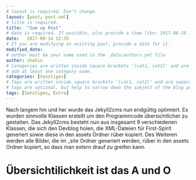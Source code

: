 ```yaml
---
# layout is required. Don't change.
layout: [post, post-xml]
# title is required.
title:  "Sum up Post"
# date is required. If possible, also provide a time like: 2017-08-10 10:25:00.
date:   2017-09-14 12:35
# If you are modifying an existing post, provide a date for it.
modified_date: 
# author must be your name used in the _data/authors.yml file
author: shahin
# Categories are written inside square brackets '[cat1, cat2]' and are separated by comma.
# add at least one category name.
categories: [Sonstiges]
# Tags are written inside square brackets '[cat1, cat2]' and are separated by comma.
# tags are optional, but help to narrow down the subject of the blog post
tags: [Sonstiges, Extra]
---
```


Nach langem hin und her wurde das Jekyll2cms nun endgültig optimiert.
Es wurden sinnvolle Klassen erstellt um den Programmcode übersichtlicher zu gestalten. 
Das Jekyll2cms besteht nun aus insgesamt 9 verschiedenen Klassen, die sich den Devblog holen, die XML-Dateien für First-Spirit generiert
sowie diese in den assets Ordner rüber kopiert. 
Des Weiteren werden alle Bilder, die im _site Ordner generiert werden, rüber in den assets Ordner kopiert, so dass man extern drauf zu greifen kann.

# Übersichtilichkeit ist das A und O

